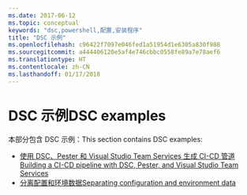 ```yaml
---
ms.date: 2017-06-12
ms.topic: conceptual
keywords: "dsc,powershell,配置,安装程序"
title: "DSC 示例"
ms.openlocfilehash: c96422f7097e046fed1a51954d1e6305a830f988
ms.sourcegitcommit: a444406120e5af4e746cbbc0558fe89a7e78aef6
ms.translationtype: HT
ms.contentlocale: zh-CN
ms.lasthandoff: 01/17/2018
---
```

# <a name="dsc-examples"></a><span data-ttu-id="9aa46-103">DSC 示例</span><span class="sxs-lookup"><span data-stu-id="9aa46-103">DSC examples</span></span>

<span data-ttu-id="9aa46-104">本部分包含 DSC 示例：</span><span class="sxs-lookup"><span data-stu-id="9aa46-104">This section contains DSC examples:</span></span>

- [<span data-ttu-id="9aa46-105">使用 DSC、Pester 和 Visual Studio Team Services 生成 CI-CD 管道</span><span class="sxs-lookup"><span data-stu-id="9aa46-105">Building a CI-CD pipeline with DSC, Pester, and Visual Studio Team Services</span></span>](dscCiCd.md)
- [<span data-ttu-id="9aa46-106">分离配置和环境数据</span><span class="sxs-lookup"><span data-stu-id="9aa46-106">Separating configuration and environment data</span></span>](separatingEnvData.md)

